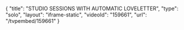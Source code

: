 {
    "title": "STUDIO SESSIONS WITH AUTOMATIC LOVELETTER",
    "type": "solo",
    "layout": "iframe-static",
    "videoId": "159661",
    "url": "\/tvpembed\/159661"
}